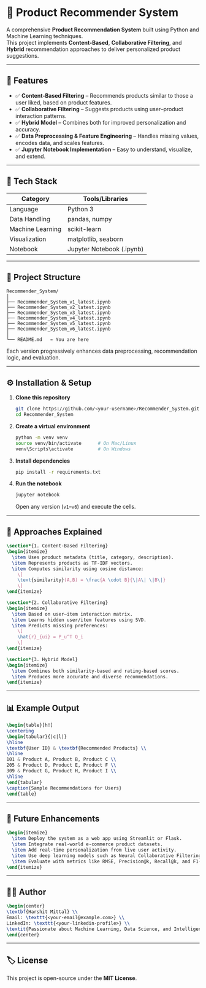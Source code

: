 # 🛒 Product Recommender System

A comprehensive **Product Recommendation System** built using Python and Machine Learning techniques.  
This project implements **Content-Based**, **Collaborative Filtering**, and **Hybrid** recommendation approaches to deliver personalized product suggestions.

---

## 🚀 Features

- ✅ **Content-Based Filtering** – Recommends products similar to those a user liked, based on product features.  
- ✅ **Collaborative Filtering** – Suggests products using user–product interaction patterns.  
- ✅ **Hybrid Model** – Combines both for improved personalization and accuracy.  
- ✅ **Data Preprocessing & Feature Engineering** – Handles missing values, encodes data, and scales features.  
- ✅ **Jupyter Notebook Implementation** – Easy to understand, visualize, and extend.

---

## 🧠 Tech Stack

| Category | Tools/Libraries |
|-----------|----------------|
| Language | Python 3 |
| Data Handling | pandas, numpy |
| Machine Learning | scikit-learn |
| Visualization | matplotlib, seaborn |
| Notebook | Jupyter Notebook (.ipynb) |

---

## 📂 Project Structure

```
Recommender_System/
│
├── Recommender_System_v1_latest.ipynb
├── Recommender_System_v2_latest.ipynb
├── Recommender_System_v3_latest.ipynb
├── Recommender_System_v4_latest.ipynb
├── Recommender_System_v5_latest.ipynb
├── Recommender_System_v6_latest.ipynb
│
└── README.md   ← You are here
```

Each version progressively enhances data preprocessing, recommendation logic, and evaluation.

---

## ⚙️ Installation & Setup

1. **Clone this repository**
   ```bash
   git clone https://github.com/<your-username>/Recommender_System.git
   cd Recommender_System
   ```

2. **Create a virtual environment**
   ```bash
   python -m venv venv
   source venv/bin/activate      # On Mac/Linux
   venv\Scripts\activate         # On Windows
   ```

3. **Install dependencies**
   ```bash
   pip install -r requirements.txt
   ```

4. **Run the notebook**
   ```bash
   jupyter notebook
   ```
   Open any version (`v1`–`v6`) and execute the cells.

---

## 🧮 Approaches Explained

```latex
\section*{1. Content-Based Filtering}
\begin{itemize}
  \item Uses product metadata (title, category, description).
  \item Represents products as TF-IDF vectors.
  \item Computes similarity using cosine distance:
    \[
    \text{similarity}(A,B) = \frac{A \cdot B}{\|A\| \|B\|}
    \]
\end{itemize}

\section*{2. Collaborative Filtering}
\begin{itemize}
  \item Based on user–item interaction matrix.
  \item Learns hidden user/item features using SVD.
  \item Predicts missing preferences:
    \[
    \hat{r}_{ui} = P_u^T Q_i
    \]
\end{itemize}

\section*{3. Hybrid Model}
\begin{itemize}
  \item Combines both similarity-based and rating-based scores.
  \item Produces more accurate and diverse recommendations.
\end{itemize}
```

---

## 📊 Example Output

```latex
\begin{table}[h!]
\centering
\begin{tabular}{|c|l|}
\hline
\textbf{User ID} & \textbf{Recommended Products} \\
\hline
101 & Product A, Product B, Product C \\
205 & Product D, Product E, Product F \\
309 & Product G, Product H, Product I \\
\hline
\end{tabular}
\caption{Sample Recommendations for Users}
\end{table}
```

---

## 🔮 Future Enhancements

```latex
\begin{itemize}
  \item Deploy the system as a web app using Streamlit or Flask.
  \item Integrate real-world e-commerce product datasets.
  \item Add real-time personalization from live user activity.
  \item Use deep learning models such as Neural Collaborative Filtering (NCF).
  \item Evaluate with metrics like RMSE, Precision@k, Recall@k, and F1-score.
\end{itemize}
```

---

## 👨‍💻 Author

```latex
\begin{center}
\textbf{Harshit Mittal} \\
Email: \texttt{<your-email@example.com>} \\
LinkedIn: \texttt{<your-linkedin-profile>} \\
\textit{Passionate about Machine Learning, Data Science, and Intelligent Systems.}
\end{center}
```

---

## 🏷️ License

This project is open-source under the **MIT License**.
